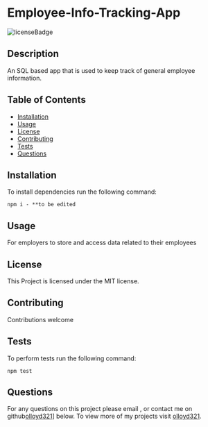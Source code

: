 # Employee-Info-Tracking-App
![licenseBadge](https://img.shields.io/badge/License-MIT-red)

## Description 

An SQL based app that is used to keep track of general employee information.

## Table of Contents

* [Installation](#installation) 
* [Usage](#usage)
* [License](#license) 
* [Contributing](#contributing) 
* [Tests](#tests)
* [Questions](#questions)

## Installation 

To install dependencies run the following command: 

```
npm i - **to be edited
```

## Usage 

For employers to store and access data related to their employees

## License 
  
This Project is licensed under the MIT license.

## Contributing

Contributions welcome

## Tests

To perform tests run the following command: 

```
npm test
```

## Questions

For any questions on this project please email , or contact me on github[olloyd321](https://github.com/olloyd321/)] below.
To view more of my projects visit [olloyd321](https://github.com/olloyd321/).

